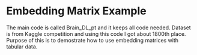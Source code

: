 # Embedding Matrix Example

The main code is called Brain_DL_pt and it keeps all code needed. Dataset is from Kaggle competition and using this code I got about 1800th place. Purpose of this is to demostrate how to use embedding matrices with tabular data.
